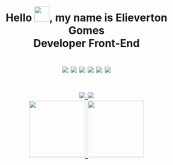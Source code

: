 <h1 align="center">
Hello <img width="40px" src="https://raw.githubusercontent.com/MartinHeinz/MartinHeinz/master/wave.gif"/>, my name is Elieverton Gomes<br>Developer Front-End
<br/><br/>
<div align="center">
<img src="https://elievertongomes.site/images/html5-1.png"/>
<img src="https://elievertongomes.site/images/css3-1.png"/>
<img src="https://elievertongomes.site/images/js5-1.png"/>
<img src="https://elievertongomes.site/images/react-1.png"/>
<img src="https://elievertongomes.site/images/jquery-1.png"/>
<img src="https://elievertongomes.site/images/boostrap-1.png"/>
<br/><br/>
</div
<div align="center">
<a href="https://www.linkedin.com/in/elieverton-gomes-320b2223a/">
<img   src="https://camo.githubusercontent.com/c00f87aeebbec37f3ee0857cc4c20b21fefde8a96caf4744383ebfe44a47fe3f/68747470733a2f2f696d672e736869656c64732e696f2f62616467652f2d4c696e6b6564496e2d2532333030373742353f7374796c653d666f722d7468652d6261646765266c6f676f3d6c696e6b6564696e266c6f676f436f6c6f723d7768697465"/>
</a>
<a href="mailto:elievertongomesff@gmail.com">
<img   src="https://camo.githubusercontent.com/927d6b3961fa048ff7303daf291cb5869dfa25018997cf8c1373c2f6a85b1458/68747470733a2f2f696d672e736869656c64732e696f2f62616467652f2d476d61696c2d2532333333333f7374796c653d666f722d7468652d6261646765266c6f676f3d676d61696c266c6f676f436f6c6f723d7768697465"/>
</a>
</div>
<div align="center">
<a href="https://github.com/Elieverton6">
<img height="150em" src="https://github-readme-stats.vercel.app/api?username=Elieverton6&count_private=true&include_all_commits=true&show_icons=true&theme=dracula&hide_border=false&show_owner=true"/>
<img height="150em" src="https://github-readme-stats.vercel.app/api/top-langs/?username=Elieverton6&theme=dracula&hide_border=false&&layout=compact"/>
</a>
</div>
</h1>
